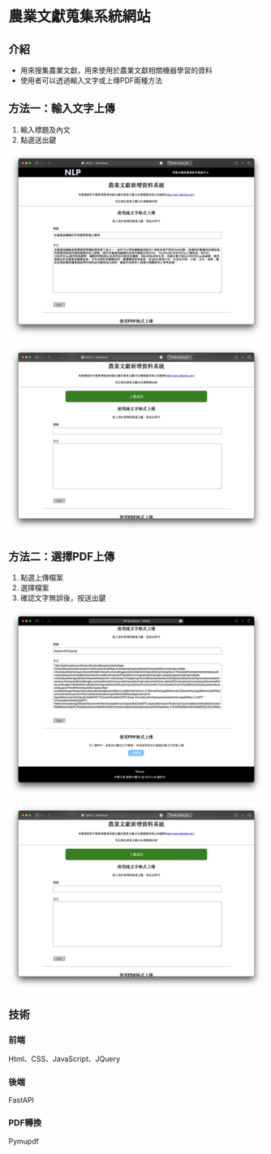 # 農業文獻蒐集系統網站

## 介紹

- 用來搜集農業文獻，用來使用於農業文獻相關機器學習的資料
- 使用者可以透過輸入文字或上傳PDF兩種方法

## 方法一：輸入文字上傳

1. 輸入標題及內文
2. 點選送出鍵

![Screenshot 2023-10-08 at 20.51.04.png](./README_IMG/Screenshot_2023-10-08_at_20.51.04.png)

![Screenshot 2023-10-08 at 20.53.05.png](./README_IMG/Screenshot_2023-10-08_at_20.53.05.png)

## 方法二：選擇PDF上傳

1. 點選上傳檔案
2. 選擇檔案
3. 確認文字無誤後，按送出鍵

![Screenshot 2023-10-08 at 21.05.36.png](./README_IMG/Screenshot_2023-10-08_at_21.05.36.png)

![Screenshot 2023-10-08 at 20.53.05.png](./README_IMG/Screenshot_2023-10-08_at_20.53.05.png)

## 技術

### 前端

Html、CSS、JavaScript、JQuery

### 後端

FastAPI

### PDF轉換

Pymupdf